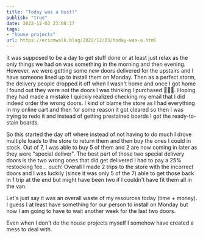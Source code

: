 ```yaml
---
title: "Today was a bust!"
publish: "true"
date: 2022-12-03 23:08:17
tags:
- "house projects"
url: https://ericmwalk.blog/2022/12/03/today-was-a.html
---
```

It was supposed to be a day to get stuff done or at least just relax as the only things we had on was something in the morning and then evening. However, we were getting some new doors delivered for the upstairs and I have someone lined up to install them on Monday. Then as a perfect storm, the delivery people dropped it off when I wasn't home and once I got home I found out they were not the doors I was thinking I purchased 🤦🏻‍♂️. Hoping they had made a mistake I quickly realized checking my email that I did indeed order the wrong doors. I kind of blame the store as I had everything in my online cart and then for some reason it got cleared so then I was trying to redo it and instead of getting prestained boards I got the ready-to-stain boards.

So this started the day off where instead of not having to do much I drove multiple loads to the store to return them and then buy the ones I could in stock. Out of 7, I was able to buy 5 of them and 2 are now coming in later as they were "special deliver". The best part of those two special delivery doors is the two wrong ones that did get delivered I had to pay a 25% restocking fee... ouch! Overall I made 2 trips to the store with the incorrect doors and I was luckily (since it was only 5 of the 7) able to get those back in 1 trip at the end but might have been two if I couldn't have fit them all in the van.

Let's just say it was an overall waste of my resources today (time + money). I guess I at least have something for our person to install on Monday but now I am going to have to wait another week for the last two doors.

Even when I don't do the house projects myself I somehow have created a mess to deal with.